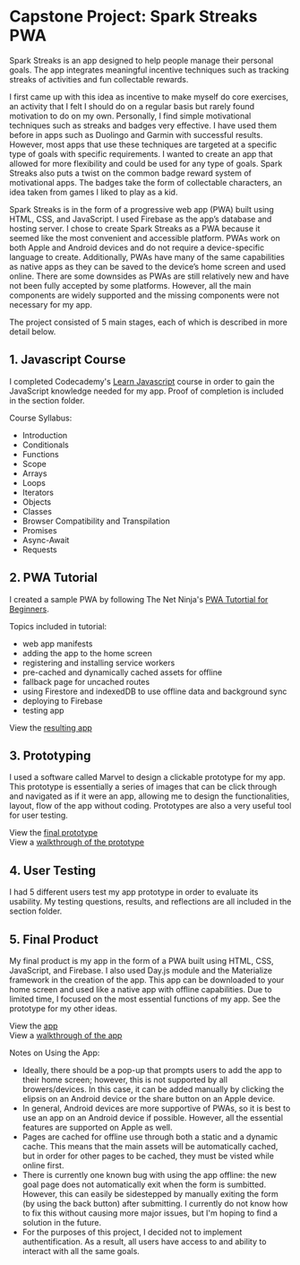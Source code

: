 # Capstone Project: Spark Streaks PWA

Spark Streaks is an app designed to help people manage their personal goals. The app integrates meaningful incentive techniques such as tracking streaks of activities and fun collectable rewards.

I first came up with this idea as incentive to make myself do core exercises, an activity that I felt I should do on a regular basis but rarely found motivation to do on my own. Personally, I find simple motivational techniques such as streaks and badges very effective. I have used them before in apps such as Duolingo and Garmin with successful results. However, most apps that use these techniques are targeted at a specific type of goals with specific requirements. I wanted to create an app that allowed for more flexibility and could be used for any type of goals. Spark Streaks also puts a twist on the common badge reward system of motivational apps. The badges take the form of collectable characters, an idea taken from games I liked to play as a kid.  

Spark Streaks is in the form of a progressive web app (PWA) built using HTML, CSS, and JavaScript. I used Firebase as the app’s database and hosting server. I chose to create Spark Streaks as a PWA because it seemed like the most convenient and accessible platform. PWAs work on both Apple and Android devices and do not require a device-specific language to create. Additionally, PWAs have many of the same capabilities as native apps as they can be saved to the device’s home screen and used online. There are some downsides as PWAs are still relatively new and have not been fully accepted by some platforms. However, all the main components are widely supported and the missing components were not necessary for my app.

The project consisted of 5 main stages, each of which is described in more detail below.

## 1. Javascript Course
I completed Codecademy's [Learn Javascript](https://www.codecademy.com/learn/introduction-to-javascript) course in order to gain the JavaScript knowledge needed for my app. Proof of completion is included in the section folder.

Course Syllabus:
- Introduction
- Conditionals
- Functions
- Scope
- Arrays
- Loops
- Iterators
- Objects
- Classes
- Browser Compatibility and Transpilation
- Promises
- Async-Await
- Requests

## 2. PWA Tutorial
I created a sample PWA by following The Net Ninja's [PWA Tutortial for Beginners](https://www.youtube.com/playlist?list=PL4cUxeGkcC9gTxqJBcDmoi5Q2pzDusSL7).  

Topics included in tutorial: 
- web app manifests
- adding the app to the home screen
- registering and installing service workers
- pre-cached and dynamically cached assets for offline
- fallback page for uncached routes
- using Firestore and indexedDB to use offline data and background sync
- deploying to Firebase
- testing app

View the [resulting app](https://food-ninja-pwa-80916.web.app/)  

## 3. Prototyping
I used a software called Marvel to design a clickable prototype for my app. This prototype is essentially a series of images that can be click through and navigated as if it were an app, allowing me to design the functionalities, layout, flow of the app without coding. Prototypes are also a very useful tool for user testing.

View the [final prototype](https://marvelapp.com/prototype/g24d4h7)  
View a [walkthrough of the prototype](https://drive.google.com/file/d/1DJ7sVF7Q-ZoQUZKkmFRgSWKpdsb6ePqq/view?usp=sharing)

## 4. User Testing
I had 5 different users test my app prototype in order to evaluate its usability. My testing questions, results, and reflections are all included in the section folder.

## 5. Final Product
My final product is my app in the form of a PWA built using HTML, CSS, JavaScript, and Firebase. I also used Day.js module and the Materialize framework in the creation of the app. This app can be downloaded to your home screen and used like a native app with offline capabilities. Due to limited time, I focused on the most essential functions of my app. See the prototype for my other ideas.

View the [app](https://spark-streaks.firebaseapp.com/)  
View a [walkthrough of the app](https://drive.google.com/file/d/1UoXX-FkwPKk8XtFr3lJVaFBlx-CYtT_6/view?usp=sharing)

Notes on Using the App:  
- Ideally, there should be a pop-up that prompts users to add the app to their home screen; however, this is not supported by all browers/devices. In this case, it can be added manually by clicking the elipsis on an Android device or the share button on an Apple device. 
- In general, Android devices are more supportive of PWAs, so it is best to use an app on an Android device if possible. However, all the essential features are supported on Apple as well.
- Pages are cached for offline use through both a static and a dynamic cache. This means that the main assets will be automatically cached, but in order for other pages to be cached, they must be visted while online first.
- There is currently one known bug with using the app offline: the new goal page does not automatically exit when the form is sumbitted. However, this can easily be sidestepped by manually exiting the form (by using the back button) after submitting. I currently do not know how to fix this without causing more major issues, but I'm hoping to find a solution in the future.
- For the purposes of this project, I decided not to implement authentification. As a result, all users have access to and ability to interact with all the same goals. 